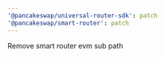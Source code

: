 ```yaml
---
'@pancakeswap/universal-router-sdk': patch
'@pancakeswap/smart-router': patch
---
```


Remove smart router evm sub path
